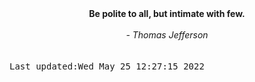 
<div align="center"><b><span>Be polite to all, but intimate with few.</span></b><br><br><i> - Thomas Jefferson</i></div>
<br><br><kbd>Last updated:Wed May 25 12:27:15 2022</kbd>